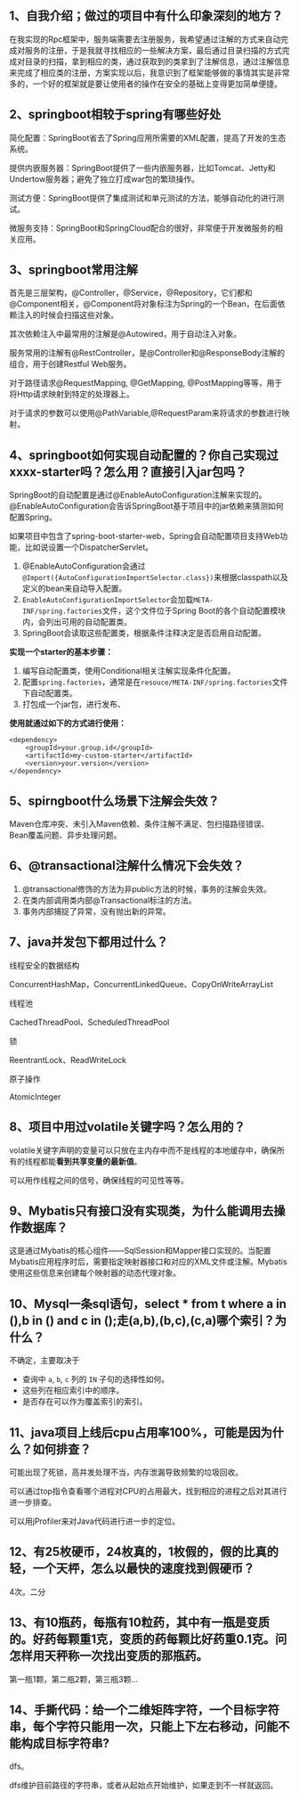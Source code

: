 ## 1、自我介绍；做过的项目中有什么印象深刻的地方？

在我实现的Rpc框架中，服务端需要去注册服务，我希望通过注解的方式来自动完成对服务的注册，于是我就寻找相应的一些解决方案，最后通过目录扫描的方式完成对目录的扫描，拿到相应的类，通过获取到的类拿到了注解信息，通过注解信息来完成了相应类的注册，方案实现以后，我意识到了框架能够做的事情其实是非常多的，一个好的框架就是要让使用者的操作在安全的基础上变得更加简单便捷。

## 2、springboot相较于spring有哪些好处

简化配置：SpringBoot省去了Spring应用所需要的XML配置，提高了开发的生态系统。

提供内嵌服务器：SpringBoot提供了一些内嵌服务器，比如Tomcat、Jetty和Undertow服务器；避免了独立打成war包的繁琐操作。

测试方便：SpringBoot提供了集成测试和单元测试的方法，能够自动化的进行测试。

微服务支持：SpringBoot和SpringCloud配合的很好，非常便于开发微服务的相关应用。

## 3、springboot常用注解

首先是三层架构，@Controller，@Service，@Repository，它们都和@Component相关，@Component将对象标注为Spring的一个Bean，在后面依赖注入的时候会扫描这些对象。

其次依赖注入中最常用的注解是@Autowired，用于自动注入对象。

服务常用的注解有@RestController，是@Controller和@ResponseBody注解的组合，用于创建Restful Web服务。

对于路径请求@RequestMapping, @GetMapping, @PostMapping等等，用于将Http请求映射到特定的处理器上。

对于请求的参数可以使用@PathVariable,@RequestParam来将请求的参数进行映射。

## 4、springboot如何实现自动配置的？你自己实现过xxxx-starter吗？怎么用？直接引入jar包吗？

SpringBoot的自动配置是通过@EnableAutoConfiguration注解来实现的。@EnableAutoConfiguration会告诉SpringBoot基于项目中的jar依赖来猜测如何配置Spring。

如果项目中包含了spring-boot-starter-web，Spring会自动配置项目支持Web功能，比如说设置一个DispatcherServlet。

1. @EnableAutoConfiguration会通过`@Import({AutoConfigurationImportSelector.class})`来根据classpath以及定义的bean来自动导入配置。
2. `EnableAutoConfigurationImportSelector`会加载`META-INF/spring.factories`文件，这个文件位于Spring Boot的各个自动配置模块内，会列出可用的自动配置类。
3. SpringBoot会读取这些配置类，根据条件注释决定是否启用自动配置。

**实现一个starter的基本步骤：**

1. 编写自动配置类，使用Conditional相关注解实现条件化配置。
2. 配置`spring.factories`，通常是在`resouce/META-INF/spring.factories`文件下自动配置类。
3. 打包成一个jar包，进行发布、

**使用就通过如下的方式进行使用：**

```
<dependency>
    <groupId>your.group.id</groupId>
    <artifactId>my-custom-starter</artifactId>
    <version>your.version</version>
</dependency>
```



## 5、spirngboot什么场景下注解会失效？

Maven仓库冲突、未引入Maven依赖、条件注解不满足、包扫描路径错误、	Bean覆盖问题、异步处理问题。

## 6、@transactional注解什么情况下会失效？

1. @transactional修饰的方法为非public方法的时候，事务的注解会失效。
2. 在类内部调用类内部@Transactional标注的方法。
3. 事务内部捕捉了异常，没有抛出新的异常。

## 7、java并发包下都用过什么？

线程安全的数据结构

ConcurrentHashMap，ConcurrentLinkedQueue、CopyOnWriteArrayList

线程池

CachedThreadPool、ScheduledThreadPool

锁

ReentrantLock、ReadWriteLock

原子操作

AtomicInteger

## 8、项目中用过volatile关键字吗？怎么用的？

volatile关键字声明的变量可以只放在主内存中而不是线程的本地缓存中，确保所有的线程都能**看到共享变量的最新值**。

可以用作线程之间的信号，确保线程的可见性等等。

## 9、Mybatis只有接口没有实现类，为什么能调用去操作数据库？

这是通过Mybatis的核心组件——SqlSession和Mapper接口实现的。当配置Mybatis应用程序时后，需要指定映射器接口和对应的XML文件或注解。Mybatis使用这些信息来创建每个映射器的动态代理对象。

## 10、Mysql一条sql语句，select * from t where a in (),b in () and c in ();走(a,b),(b,c),(c,a)哪个索引？为什么？

不确定，主要取决于

- 查询中 `a`, `b`, `c` 列的 `IN` 子句的选择性如何。
- 这些列在相应索引中的顺序。
- 是否存在可以作为覆盖索引的索引。

## 11、java项目上线后cpu占用率100%，可能是因为什么？如何排查？

可能出现了死锁，高并发处理不当，内存泄漏导致频繁的垃圾回收。

可以通过top指令查看哪个进程对CPU的占用最大，找到相应的进程之后对其进行进一步排查。

可以用jProfiler来对Java代码进行进一步的定位。

## 12、有25枚硬币，24枚真的，1枚假的，假的比真的轻，一个天枰，怎么以最快的速度找到假硬币？

4次。二分

## 13、有10瓶药，每瓶有10粒药，其中有一瓶是变质的。好药每颗重1克，变质的药每颗比好药重0.1克。问怎样用天秤称一次找出变质的那瓶药。

第一瓶1颗，第二瓶2颗，第三瓶3颗...



## 14、手撕代码：给一个二维矩阵字符，一个目标字符串，每个字符只能用一次，只能上下左右移动，问能不能构成目标字符串?

dfs。

dfs维护目前路径的字符串，或者从起始点开始维护，如果走到不一样就返回。